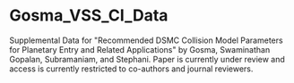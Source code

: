 # Gosma_VSS_CI_Data

Supplemental Data for "Recommended DSMC Collision Model Parameters for Planetary Entry and Related
Applications" by Gosma, Swaminathan Gopalan, Subramaniam, and Stephani. Paper is currently under review and access is currently restricted to co-authors and journal reviewers.
